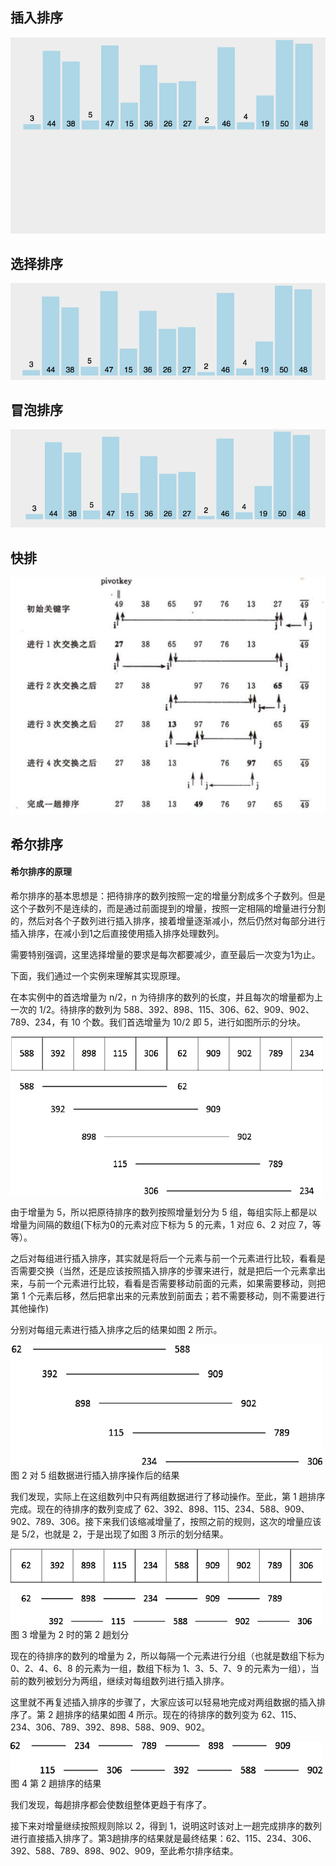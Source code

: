 ## 插入排序

![](images\849589-20171015225645277-1151100000.gif)

## 选择排序

![](images\849589-20171015224719590-1433219824.gif)

## 冒泡排序

![](images\849589-20171015223238449-2146169197.gif)

## 快排

![](images\TIM截图20190514140240.jpg)

## 希尔排序

#### 希尔排序的原理

希尔排序的基本思想是：把待排序的数列按照一定的增量分割成多个子数列。但是这个子数列不是连续的，而是通过前面提到的增量，按照一定相隔的增量进行分割的，然后对各个子数列进行插入排序，接着增量逐渐减小，然后仍然对每部分进行插入排序，在减小到1之后直接使用插入排序处理数列。

需要特别强调，这里选择增量的要求是每次都要减少，直至最后一次变为1为止。

下面，我们通过一个实例来理解其实现原理。

在本实例中的首选增量为 n/2，n 为待排序的数列的长度，并且每次的增量都为上一次的 1/2。待排序的数列为 588、392、898、115、306、62、909、902、789、234，有 10 个数。我们首选增量为 10/2 即 5，进行如图所示的分块。

![](images\2-1Q0041102534I.jpg)


由于增量为 5，所以把原待排序的数列按照增量划分为 5 组，每组实际上都是以增量为间隔的数组(下标为0的元素对应下标为 5 的元素，1 对应 6、2 对应 7，等等）。

之后对每组进行插入排序，其实就是将后一个元素与前一个元素进行比较，看看是否需要交换（当然，还是应该按照插入排序的步骤来进行，就是把后一个元素拿出来，与前一个元素进行比较，看看是否需要移动前面的元素，如果需要移动，则把第 1 个元素后移，然后把拿出来的元素放到前面去；若不需要移动，则不需要进行其他操作)

分别对每组元素进行插入排序之后的结果如图 2 所示。

![img](images\2-1Q0041103344L.jpg)
				图 2 对 5 组数据进行插入排序操作后的结果

我们发现，实际上在这组数列中只有两组数据进行了移动操作。至此，第 1 趟排序完成。现在的待排序的数列变成了 62、392、898、115、234、588、909、902、789、306。接下来我们该缩减增量了，按照之前的规则，这次的增量应该是 5/2，也就是 2，于是出现了如图 3 所示的划分结果。

![img](images\2-1Q004110404Y7.jpg)
图 3 增量为 2 时的第 2 趟划分

现在的待排序的数列的增量为 2，所以每隔一个元素进行分组（也就是数组下标为 0、2、4、6、8 的元素为一组，数组下标为 1、3、5、7、9 的元素为一组），当前的数列被划分为两组，继续对每组数列进行插入排序。

这里就不再复述插入排序的步骤了，大家应该可以轻易地完成对两组数据的插入排序了。第 2 趟排序的结果如图 4 所示。现在的待排序的数列变为 62、115、234、306、789、392、898、588、909、902。

![img](images\2-1Q004110443230.jpg)
图 4 第 2 趟排序的结果

我们发现，每趟排序都会使数组整体更趋于有序了。

接下来对增量继续按照规则除以 2，得到 1，说明这时该对上一趟完成排序的数列进行直接插入排序了。第3趟排序的结果就是最终结果：62、115、234、306、392、588、789、898、902、909，至此希尔排序结束。